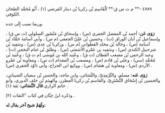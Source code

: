 ٤٧٨٩ -** م ت س ق:** الْقَاسِم بْن زكريا بْن دينار القرشي (١) ، أَبُو مُحَمَّد الطحان الكوفي.

وربما نسب إِلَى جده.

**رَوَى عَن:** أحمد بْن المفضل الحفري (س) ، وإسحاق بْن مَنْصُور السلولي (ت س ق) ، وإسماعيل بْن أبان الوراق (ت) ، وحسين بْن عَلِيّ الجعفي (م س) ، وأبي أسامة حَمَّاد بْن أسامة (س) ، وخالد بْن مخلد القطواني (م س) ، وزكريا بْن عدي (س) ، وسَعِيد بْن شرحبيل الكندي (س) ، وسَعِيد بن عَمْرو الأشعثي (س) ، وطلق بْن غنام النخعي (ت) ، وعبد الرحمن بْن مصعب القطان (ت ق) ، وعُبَيد الله بن مُوسَى (م ت ق) ، وعُبَيد بْن مُحَمَّد (سي) ، وعلي بْن قادم (ص) ، ومصعب بْن المقدام (ت س) ، ومعاوية بْن عَمْرو الأزدي (س) ، ومعاوية بْن هشام (س) ، ووكيع ابن الجراح، وأبي دَاوُد الحفري (س) .

**رَوَى عَنه:** مسلم، والتِّرْمِذِيّ، والنَّسَائي، وابن ماجه، والحسن بْن سفيان الشيباني، والحسين بْن إِسْحَاق التُّسْتَرِيّ، والقاسم بْن زكريا المطرز، والهيثم بْن خلف الدوري، وأبو حاتم الرازي.**قال النَّسَائي:** ثقة (١) .

وذكره ابنُ حِبَّان فِي كتاب "الثقات (٢) .

**ولَهُمْ شيخ آخر يقال له:**